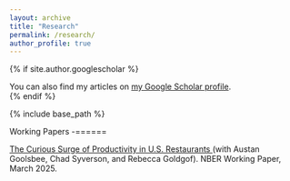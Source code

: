 ```yaml
---
layout: archive
title: "Research"
permalink: /research/
author_profile: true
---
```


{% if site.author.googlescholar %}
  <div class="wordwrap">You can also find my articles on <a href="{{site.author.googlescholar}}">my Google Scholar profile</a>.</div>
{% endif %}

{% include base_path %}

Working Papers
-======

<a href="https://joetatarka.github.io/files/restaurant_productivity_working.pdf">The Curious Surge of Productivity in U.S. Restaurants </a> (with Austan Goolsbee, Chad Syverson, and Rebecca Goldgof). NBER Working Paper, March 2025.


